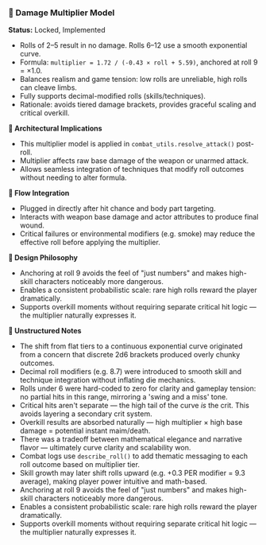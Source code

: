 ### 🧮 Damage Multiplier Model

**Status:** Locked, Implemented

* Rolls of 2–5 result in no damage. Rolls 6–12 use a smooth exponential curve.
* Formula: `multiplier = 1.72 / (-0.43 × roll + 5.59)`, anchored at roll 9 = ×1.0.
* Balances realism and game tension: low rolls are unreliable, high rolls can cleave limbs.
* Fully supports decimal-modified rolls (skills/techniques).
* Rationale: avoids tiered damage brackets, provides graceful scaling and critical overkill.

**📐 Architectural Implications**

* This multiplier model is applied in `combat_utils.resolve_attack()` post-roll.
* Multiplier affects raw base damage of the weapon or unarmed attack.
* Allows seamless integration of techniques that modify roll outcomes without needing to alter formula.

**🔄 Flow Integration**

* Plugged in directly after hit chance and body part targeting.
* Interacts with weapon base damage and actor attributes to produce final wound.
* Critical failures or environmental modifiers (e.g. smoke) may reduce the effective roll before applying the multiplier.

**🧠 Design Philosophy**

* Anchoring at roll 9 avoids the feel of "just numbers" and makes high-skill characters noticeably more dangerous.
* Enables a consistent probabilistic scale: rare high rolls reward the player dramatically.
* Supports overkill moments without requiring separate critical hit logic — the multiplier naturally expresses it.

**📝 Unstructured Notes**

* The shift from flat tiers to a continuous exponential curve originated from a concern that discrete 2d6 brackets produced overly chunky outcomes.
* Decimal roll modifiers (e.g. 8.7) were introduced to smooth skill and technique integration without inflating die mechanics.
* Rolls under 6 were hard-coded to zero for clarity and gameplay tension: no partial hits in this range, mirroring a 'swing and a miss' tone.
* Critical hits aren't separate — the high tail of the curve *is* the crit. This avoids layering a secondary crit system.
* Overkill results are absorbed naturally — high multiplier × high base damage = potential instant maim/death.
* There was a tradeoff between mathematical elegance and narrative flavor — ultimately curve clarity and scalability won.
* Combat logs use `describe_roll()` to add thematic messaging to each roll outcome based on multiplier tier.
* Skill growth may later shift rolls upward (e.g. +0.3 PER modifier = 9.3 average), making player power intuitive and math-based.
* Anchoring at roll 9 avoids the feel of "just numbers" and makes high-skill characters noticeably more dangerous.
* Enables a consistent probabilistic scale: rare high rolls reward the player dramatically.
* Supports overkill moments without requiring separate critical hit logic — the multiplier naturally expresses it.